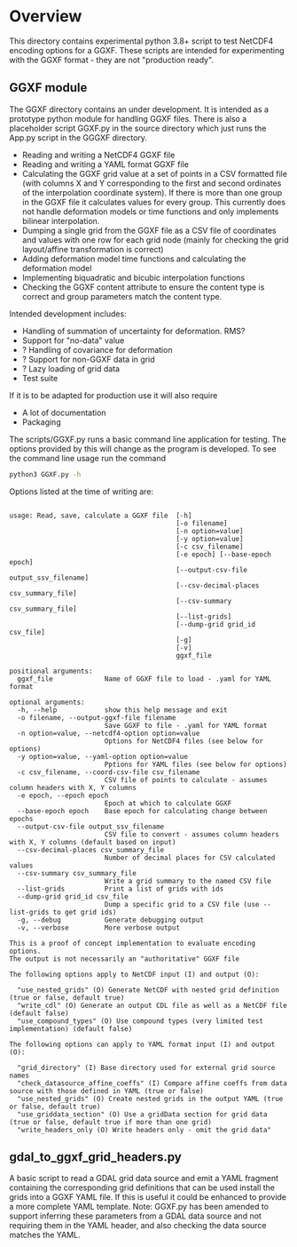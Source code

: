 # Overview

This directory contains experimental python 3.8+ script to test NetCDF4 encoding options for a GGXF.
These scripts are intended for experimenting with the GGXF format - they are not "production ready".  

## GGXF module

The GGXF directory contains an under development.  It is intended as a prototype python module for handling GGXF files.  There is also a placeholder script GGXF.py in the source directory which just runs the App.py script in the GGGXF directory.

* Reading and writing a NetCDF4 GGXF file
* Reading and writing a YAML format GGXF file
* Calculating the GGXF grid value at a set of points in a CSV formatted file (with columns X and Y corresponding to the first and second ordinates of the interpolation coordinate system).  If there is more than one group in the GGXF file it calculates values for every group.  This currently does not handle deformation models or time functions and only implements bilinear interpolation.
* Dumping a single grid from the GGXF file as a CSV file of coordinates and values with one row for each grid node (mainly for checking the grid layout/affine transformation is correct)
* Adding deformation model time functions and calculating the deformation model
* Implementing biquadratic and bicubic interpolation functions
* Checking the GGXF content attribute to ensure the content type is correct and group parameters match the content type.

Intended development includes:

* Handling of summation of uncertainty for deformation.  RMS?
* Support for "no-data" value
* ? Handling of covariance for deformation
* ? Support for non-GGXF data in grid
* ? Lazy loading of grid data
* Test suite

If it is to be adapted for production use it will also require

* A lot of documentation
* Packaging

The scripts/GGXF.py runs a basic command line application for testing.  The options provided by this will change as the program is developed.  To see the command line usage run the command

``` sh
python3 GGXF.py -h
```

Options listed at the time of writing are:

``` text

usage: Read, save, calculate a GGXF file  [-h] 
                                          [-o filename] 
                                          [-n option=value] 
                                          [-y option=value] 
                                          [-c csv_filename] 
                                          [-e epoch] [--base-epoch epoch]
                                          [--output-csv-file output_ssv_filename] 
                                          [--csv-decimal-places csv_summary_file] 
                                          [--csv-summary csv_summary_file] 
                                          [--list-grids]
                                          [--dump-grid grid_id csv_file] 
                                          [-g] 
                                          [-v]
                                          ggxf_file

positional arguments:
  ggxf_file             Name of GGXF file to load - .yaml for YAML format

optional arguments:
  -h, --help            show this help message and exit
  -o filename, --output-ggxf-file filename
                        Save GGXF to file - .yaml for YAML format
  -n option=value, --netcdf4-option option=value
                        Options for NetCDF4 files (see below for options)
  -y option=value, --yaml-option option=value
                        Pptions for YAML files (see below for options)
  -c csv_filename, --coord-csv-file csv_filename
                        CSV file of points to calculate - assumes column headers with X, Y columns
  -e epoch, --epoch epoch
                        Epoch at which to calculate GGXF
  --base-epoch epoch    Base epoch for calculating change between epochs
  --output-csv-file output_ssv_filename
                        CSV file to convert - assumes column headers with X, Y columns (default based on input)
  --csv-decimal-places csv_summary_file
                        Number of decimal places for CSV calculated values
  --csv-summary csv_summary_file
                        Write a grid summary to the named CSV file
  --list-grids          Print a list of grids with ids
  --dump-grid grid_id csv_file
                        Dump a specific grid to a CSV file (use --list-grids to get grid ids)
  -g, --debug           Generate debugging output
  -v, --verbose         More verbose output

This is a proof of concept implementation to evaluate encoding options.
The output is not necessarily an "authoritative" GGXF file

The following options apply to NetCDF input (I) and output (O):

  "use_nested_grids" (O) Generate NetCDF with nested grid definition (true or false, default true)
  "write_cdl" (O) Generate an output CDL file as well as a NetCDF file (default false)
  "use_compound_types" (O) Use compound types (very limited test implementation) (default false)

The following options can apply to YAML format input (I) and output (O):

  "grid_directory" (I) Base directory used for external grid source names
  "check_datasource_affine_coeffs" (I) Compare affine coeffs from data source with those defined in YAML (true or false)
  "use_nested_grids" (O) Create nested grids in the output YAML (true or false, default true)
  "use_griddata_section" (O) Use a gridData section for grid data (true or false, default true if more than one grid)
  "write_headers_only (O) Write headers only - omit the grid data"

```

## gdal_to_ggxf_grid_headers.py

A basic script to read a GDAL grid data source and emit a YAML fragment containing the corresponding grid definitions that can be used install the grids into a GGXF YAML file.  If this is useful it could be enhanced to provide a more complete YAML template.  Note: GGXF.py has been amended to support inferring these parameters from a GDAL data source and not requiring them in the YAML header, and also checking the data source matches the YAML.  
